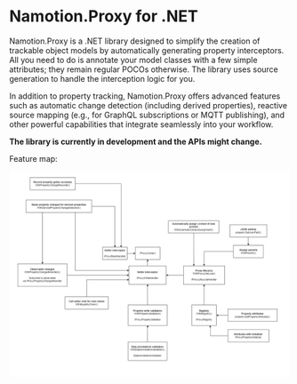 # Namotion.Proxy for .NET

Namotion.Proxy is a .NET library designed to simplify the creation of trackable object models by automatically generating property interceptors. All you need to do is annotate your model classes with a few simple attributes; they remain regular POCOs otherwise. The library uses source generation to handle the interception logic for you.

In addition to property tracking, Namotion.Proxy offers advanced features such as automatic change detection (including derived properties), reactive source mapping (e.g., for GraphQL subscriptions or MQTT publishing), and other powerful capabilities that integrate seamlessly into your workflow.

**The library is currently in development and the APIs might change.**

Feature map:

![features](./features.png)
